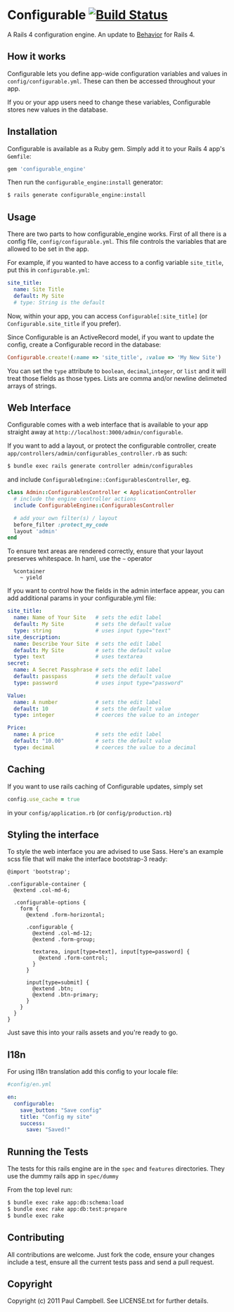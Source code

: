 # Configurable [![Build Status](https://travis-ci.org/paulca/configurable_engine.png?branch=master)](https://travis-ci.org/paulca/configurable_engine)

A Rails 4 configuration engine. An update to [Behavior](http://github.com/paulca/behavior) for Rails 4.

## How it works ##

Configurable lets you define app-wide configuration variables and values in `config/configurable.yml`. These can then be accessed throughout your app.

If you or your app users need to change these variables, Configurable stores new values in the database.

## Installation ##

Configurable is available as a Ruby gem. Simply add it to your Rails 4 app's `Gemfile`:

```ruby
gem 'configurable_engine'
```

Then run the `configurable_engine:install` generator:

```bash
$ rails generate configurable_engine:install
```

## Usage ##

There are two parts to how configurable_engine works. First of all there is a config file, `config/configurable.yml`. This file controls the variables that are allowed to be set in the app.

For example, if you wanted to have access to a config variable `site_title`, put this in `configurable.yml`:

```yaml
site_title:
  name: Site Title
  default: My Site
  # type: String is the default
```
Now, within your app, you can access `Configurable[:site_title]` (or `Configurable.site_title` if you prefer).

Since Configurable is an ActiveRecord model, if you want to update the config, create a Configurable record in the database:

```ruby
Configurable.create!(:name => 'site_title', :value => 'My New Site')
```
You can set the `type` attribute to `boolean`, `decimal`,`integer`, or `list` and it will treat those fields as those types.  Lists are comma and/or newline delimeted arrays of strings.

## Web Interface ##

Configurable comes with a web interface that is available to your app straight away at `http://localhost:3000/admin/configurable`.

If you want to add a layout, or protect the configurable controller, create `app/controllers/admin/configurables_controller.rb` as such:

```bash
$ bundle exec rails generate controller admin/configurables
```

and include `ConfigurableEngine::ConfigurablesController`, eg.

```ruby
class Admin::ConfigurablesController < ApplicationController
  # include the engine controller actions
  include ConfigurableEngine::ConfigurablesController

  # add your own filter(s) / layout
  before_filter :protect_my_code
  layout 'admin'
end
```

To ensure text areas are rendered correctly, ensure that your layout preserves whitespace.  In haml, use the `~` operator

```haml
  %container
    ~ yield
```

If you want to control how the fields in the admin interface appear, you can add additional params in your configurable.yml file:

```yaml
site_title:
  name: Name of Your Site   # sets the edit label
  default: My Site          # sets the default value
  type: string              # uses input type="text"
site_description:
  name: Describe Your Site  # sets the edit label
  default: My Site          # sets the default value
  type: text                # uses textarea
secret:
  name: A Secret Passphrase # sets the edit label
  default: passpass         # sets the default value
  type: password            # uses input type="password"

Value:
  name: A number            # sets the edit label
  default: 10               # sets the default value
  type: integer             # coerces the value to an integer

Price:
  name: A price             # sets the edit label
  default: "10.00"          # sets the default value
  type: decimal             # coerces the value to a decimal
```

## Caching ##

If you want to use rails caching of Configurable updates, simply set

```ruby
config.use_cache = true
```

in your `config/application.rb` (or `config/production.rb`)

## Styling the interface ##

To style the web interface you are advised to use Sass. Here's an example scss file that will make the interface bootstrap-3 ready:

```
@import 'bootstrap';

.configurable-container {
  @extend .col-md-6;

  .configurable-options {
    form {
      @extend .form-horizontal;

      .configurable {
        @extend .col-md-12;
        @extend .form-group;

        textarea, input[type=text], input[type=password] {
          @extend .form-control;
        }
      }

      input[type=submit] {
        @extend .btn;
        @extend .btn-primary;
      }
    }
  }
}
```

Just save this into your rails assets and you're ready to go.

## I18n ##

For using I18n translation add this config to your locale file:

```yaml
#config/en.yml

en:
  configurable:
    save_button: "Save config"
    title: "Config my site"
    success:
      save: "Saved!"
```


## Running the Tests ##

The tests for this rails engine are in the `spec` and `features` directories.  They use the dummy rails app in `spec/dummy`

From the top level run:

```bash
$ bundle exec rake app:db:schema:load
$ bundle exec rake app:db:test:prepare
$ bundle exec rake
```

## Contributing ##

All contributions are welcome. Just fork the code, ensure your changes include a test, ensure all the current tests pass and send a pull request.

## Copyright ##

Copyright (c) 2011 Paul Campbell. See LICENSE.txt for
further details.
